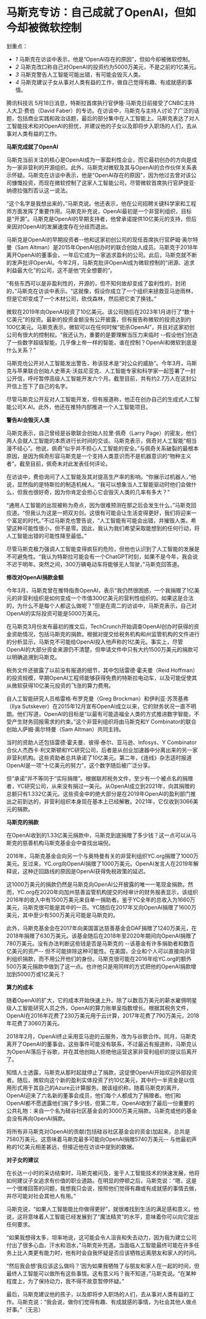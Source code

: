 # 马斯克专访：自己成就了OpenAI，但如今却被微软控制

划重点：

  * _1_ 马斯克在访谈中表示，他是“OpenAI存在的原因”，但如今却被微软控制。
  * _2_ 马斯克改口称自己对OpenAI的投资约为5000万美元，不是之前的1亿美元。
  * _3_ 马斯克警告人工智能可能出错，有可能会毁灭人类。
  * _4_ 马斯克建议子女从事对人类有益的工作，做自己觉得有趣、有成就感的事情。

腾讯科技讯 5月18日消息，特斯拉首席执行官伊隆·马斯克日前接受了CNBC主持人大卫·费伯（David
Faber）的专访。在访谈中，马斯克与主持人讨论了广泛的话题，包括商业实践和政治话题，最后的部分集中在人工智能上。马斯克表达了对人工智能技术和对OpenAI的担忧，并建议他的子女以及即将步入职场的人们，去从事对人类有益的工作。

**马斯克成就了OpenAI**

马斯克当前关注的核心是OpenAI成为一家盈利性企业，而它最初创办的方向是成为一家非营利的开源组织。此外，马斯克对微软及其与OpenAI的合作伙伴关系表示怀疑。马斯克在访谈中表示，他是“OpenAI存在的原因”，因为他过去曾对该公司慷慨投资，而现在微软控制了这家人工智能公司，尽管微软首席执行官萨提亚·纳德拉强烈否认这一说法。

“这个名字是我想出来的，”马斯克说。他还表示，他在公司招聘关键科学家和工程师方面发挥了重要作用。马斯克补充说，OpenAI最初是一个非营利组织，目标是“开源”。马斯克是OpenAI的早期支持者，他曾承诺提供10亿美元的支持，但后来因对OpenAI的发展速度存在分歧而退出。

马斯克是OpenAI的早期投资者--他和这家初创公司的现任首席执行官萨姆·奥尔特曼（Sam
Altman）是2015年OpenAI创办时的联合创始人成员。马斯克于2018年离开OpenAI的董事会，一年后它成为一家追求盈利的公司。此后，马斯克就不断的发声批评OpenAI。今年2月，马斯克批评OpenAI成为微软控制的“闭源、追求利益最大化”的公司，这不是他“完全想要的”。

“有些东西可以是非盈利性的，开源的，但不知何故却变成了盈利性的，封闭的，”马斯克在访谈中表示。“这就像，假设你成立了一个组织来拯救亚马逊雨林，但是它却变成了一个木材公司，砍伐森林，然后把它卖了换钱。”

微软在2019年向OpenAI投资了10亿美元。该公司随后在2023年1月进行了“数十亿美元”的投资。最新的投资金额没有公开披露，但有报告称微软的投资达到约100亿美元。马斯克表示，微软可以在任何时候“扼杀OpenAI”，并且对这家初创公司有很大的控制权。“我还认为，重要的是要理解当压力来临时
--假设他们创造了一些数字超级智能，几乎像上帝一样的智能，谁在控制？OpenAI和微软到底是什么关系？”

马斯克也公开对人工智能发出警告，称该技术是“对公众的威胁”。今年3月，马斯克与苹果联合创始人史蒂夫·沃兹尼亚克、人工智能专家和科学家一起签署了一封公开信，呼吁暂停高级人工智能开发六个月。截至目前，共有约2.7万人在这封公开信上签下了自己的名字。

尽管马斯克公开反对人工智能开发，但有报道称，他正在创办自己的生成式人工智能公司X.AI。此外，他还在推特内部推进一个人工智能项目。

**警告AI会毁灭人类**

马斯克表示，自己曾经是谷歌联合创始人拉里·佩奇（Larry
Page）的密友，他们两人会就人工智能的本质进行长时间的交谈。马斯克表示，佩奇对人工智能“相当漫不经心”。他说，佩奇“似乎并不担心人工智能的安全。”与佩奇关系破裂的最根本原因，是因为佩奇形容马斯克是一个支持人类意识而不是机器意识的“物种主义者”。截至目前，佩奇未对此发表任何评论。

在访谈中，费伯询问了人工智能及其对提高生产率的影响。“你展示过机器人，”他说，显然指的是特斯拉的制造机械人。“我可以想象当人工智能驱动时他们会做什么，但我也很好奇，因为你肯定会担心它会毁灭人类的几率有多大？”

“通用人工智能的出现被称为奇点，因为很难预测在那之后会发生什么，”马斯克回应道。“但我认为这是一把双刃剑。这很有可能会让生活变得更好，我们将迎来一个富足的时代。”不过马斯克也警告说，“人工智能有可能会出错，并摧毁人类。希望这种可能性很小，但不是零。因此，我认为我们希望采取能想到的任何行动，将人工智能出错的可能性降至最低。”

尽管马斯克极力强调人工智能变得疯狂的危险，但他也认识到了人工智能的发展是不可避免性。“我认为特斯拉可能会有一个ChatGPT时刻，如果不是今年，我会说不迟于明年。突然之间，300万辆电动车将能够无人驾驶，”马斯克回答道。

**修改对OpenAI捐款金额**

今年3月，马斯克曾在推特指责OpenAI，表示“我仍然很困惑，一个我捐赠了1亿美元的非营利组织是如何变成一个市值300亿美元的营利性组织的。如果这是合法的，为什么不是每个人都这么做呢？”但是在周二的访谈中，马斯克表示，自己对OpenAI的实际投资可能是5000万美元。

在马斯克3月份发布最初的推文后，TechCrunch开始调查OpenAI创办时获得的资金资助情况，包括马斯克的捐款。根据对提交给税务机构和州监管机构的文件进行的分析显示，马斯克不可能给OpenAI投入他声称的1亿美元。事实上，尽管OpenAI的大部分资金来源仍不清楚，但申请文件中只有大约1500万美元的捐款可以明确追溯到马斯克。

税务文件还披露了以前没有报道的细节，其中包括雷德·霍夫曼（Reid
Hoffman）的投资规模，早期OpenAI工程师能够获得免费的特斯拉电动车，以及可能促使其从微软获得10亿美元投资的飞涨的算力费用。

自人工智能研究人员格雷格·布罗克曼（Greg Brockman）和伊利亚·苏茨基弗（Ilya
Sutskever）在2015年12月宣布OpenAI成立以来，它的财务状况一直不明朗。他们写道，OpenAI的目标是“以最有可能造福全人类的方式推进数字智能，不受产生财务回报需求的约束。”这个非营利组织将由马斯克和Y
Combinator的联合创始人萨姆·奥尔特曼（Sam Altman）共同主持。

当时的资助人还包括雷德·霍夫曼、彼得·泰尔、亚马逊、Infosys、Y
Combinator合伙人杰西卡·利文斯顿和YC研究公司，后者是从创业加速器中分离出来的另一家非营利机构。这些资助者总共承诺了10亿美元。第二年，《连线》杂志适时报道OpenAI是一项“十亿美元的努力”，这个数字随后被广泛分享。

但“承诺”并不等同于“实际捐赠”。根据联邦税务文件，至少有一个被点名的捐赠者，YC研究公司，从来没有捐过一美元。从OpenAI成立到2021年，向其捐赠的总额只有1.332亿美元。这些资金中的绝大部分是在2019年OpenAI的盈利部门推出之前到达的，非营利组织本身现在基本上已经解散。2021年，它仅收到3066美元的捐款。

**马斯克的捐款**

在OpenAI收到的1.33亿美元捐款中，马斯克到底捐赠了多少钱？这一点可以从马斯克的慈善机构马斯克基金会中查找出端倪。

2016年，马斯克基金会向另一个与奥特曼有关的非营利组织YC.org捐赠了1000万美元。反过来，YC.org向OpenAI捐赠了1000万美元。OpenAI发言人在2019年解释说，这种迂回路线的原因是OpenAI获得免税政策的延迟。

这1000万美元的捐款仍然是马斯克向OpenAI公开披露的唯一一笔现金捐款。然而，YC.org在2020年向加州慈善监管机构提交的经审计的财务报表显示，该组织2016年的收入中有1500万美元来自单一捐助者。鉴于YC全年的总收入为1660万美元，马斯克很可能是其中的一员。YC随后在2017年又向OpenAI捐赠了1600万美元，其中至少有500万美元可能是马斯克的。

此外，马斯克基金会在2017年向美国富达慈善基金会DAF捐赠了1240万美元，在2018年捐赠了630万美元。该基金随后在2018年至2020年期间向OpenAI捐赠了780万美元。没有办法判断这些钱是否是马斯克的
--该基金有许多捐助者和数百亿美元的资产--
但不可能排除这种可能性。在美国，企业和个人可以直接向非营利组织捐款，而不用公开他们的身份。马斯克很可能在2016年给YC.org的额外500万美元捐款中做到了这一点。也许他只是用同样的方式把他的OpenAI捐款增加到5000万或1亿美元？

**算力的成本**

随着OpenAI的扩大，它的成本开始快速上升。除了以数百万美元的薪水雇佣明星级人工智能研究人员之外，OpenAI的算力账单呈指数增长。根据其税务文件，OpenAI在2016年花费了230万美元用于云计算，2017年花费了790万美元，2018年花费了3060万美元。

2018年2月，OpenAI终止采用亚马逊的云服务，改为与谷歌合作。同月，马斯克离开了OpenAI的董事会。这些事件可能没有联系，不过最近有报道称，马斯克认为OpenAI落后于谷歌，并在其他创始人拒绝他运营这家非营利组织的提议后离开了。

知情人士透露，马斯克从那时起就停止了捐款，这促使OpenAI开始欢迎外部投资者。随后，微软向这个新的盈利实体投资了约10亿美元，其中约一半资金是以信用形式用于其自己的Azure云计算服务。据该组织称，随着马斯克的离开，OpenAI迎来了六名新的董事会成员，他们每个人都成为了捐赠者。他们和OpenAI都不愿透露他们捐了多少钱，但第二年，OpenAI收到了最后一份重要的公共礼物：来自一个名为硅谷社区基金会的3000万美元捐款。马斯克或他的基金会没有再向OpenAI捐款。

将所有非马斯克对OpenAI的贡献(包括硅谷社区基金会的资金)加起来，总共是7580万美元。这意味着马斯克最多可能向OpenAI捐赠5740万美元--
与他最初声称的1亿美元相差甚远，但接近他在访谈中提到的数据。

**对子女的建议**

在长达一小时的采访结束时，马斯克被问及，鉴于人工智能技术的快速发展，他将如何建议子女追求有价值的职业道路。在明显的停顿之后，马斯克说：“嗯，这是一个很难回答的问题，我想我只会说，按照他们觉得有趣或有成就感的事情去做，并尽可能对社会其他人有用。”

马斯克说，“如果人工智能能比你做得更好”，就很难找到生活的满足感和意义。他说，这将意味着人工智能已经发展到了“魔法精灵”的水平，意味着你可以向它提出任何要求。

“如果我想得太多，坦率地说，这可能会令人沮丧和失去动力，因为我为建立公司付出了很多心血、汗水和泪水，”马斯克补充道。当面临人工智能最终可能在许多任务上比人类更有能力时，他有时会自我怀疑是否应该牺牲远离朋友和家人的时间。

“然后我会想‘我应该这么做吗？’因为如果我牺牲了与朋友和家人在一起的时间，但最终人工智能可以做所有这些事情。这有意义吗？我不知道，”马斯克说。“在某种程度上，为了保持动力，我不得不故意暂停怀疑。”

最后，马斯克建议他的孩子，以及即将步入职场的人们，去从事对人类有益的工作。马斯克说：“我会说，做你们觉得有趣、有成就感的事情，为社会其他人做点好事。”（无忌）

